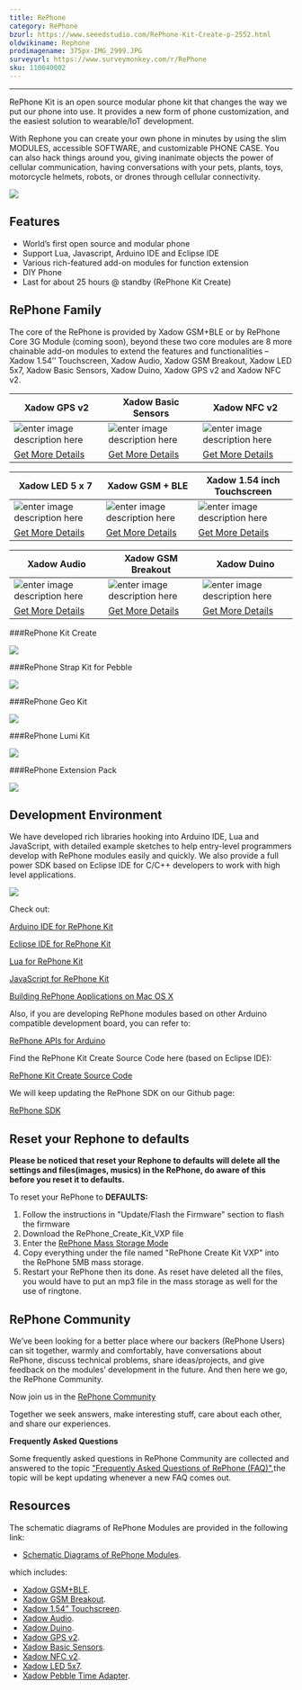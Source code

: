 ```yaml
---
title: RePhone
category: RePhone
bzurl: https://www.seeedstudio.com/RePhone-Kit-Create-p-2552.html
oldwikiname: Rephone
prodimagename: 375px-IMG_2999.JPG
surveyurl: https://www.surveymonkey.com/r/RePhone
sku: 110040002
---
```


---
RePhone Kit is an open source modular phone kit that changes the way we put our phone into use. It provides a new form of phone customization, and the easiest solution to wearable/IoT development.

With Rephone you can create your own phone in minutes by using the slim MODULES, accessible SOFTWARE, and customizable PHONE CASE. You can also hack things around you, giving inanimate objects the power of cellular communication, having conversations with your pets, plants, toys, motorcycle helmets, robots, or drones through cellular connectivity.

[![](https://raw.githubusercontent.com/SeeedDocument/Seeed-WiKi/master/docs/images/get_one_now.png)](http://www.seeed.cc/discover.html?t=rephone)


## Features

- World’s first open source and modular phone
- Support Lua, Javascript, Arduino IDE and Eclipse IDE
- Various rich-featured add-on modules for function extension
- DIY Phone
- Last for about 25 hours @ standby (RePhone Kit Create)

## RePhone Family
The core of the RePhone is provided by Xadow GSM+BLE or by RePhone Core 3G Module (coming soon), beyond these two core modules are 8 more chainable add-on modules to extend the features and functionalities – Xadow 1.54’’ Touchscreen, Xadow Audio, Xadow GSM Breakout, Xadow LED 5x7, Xadow Basic Sensors, Xadow Duino, Xadow GPS v2 and Xadow NFC v2.


|Xadow GPS v2|Xadow Basic Sensors|Xadow NFC v2|
|----------------|--------------|-------------|
|![enter image description here](https://raw.githubusercontent.com/SeeedDocument/Rephone/master/image/product1.jpg)|![enter image description here](https://raw.githubusercontent.com/SeeedDocument/Rephone/master/image/product2.jpg)|![enter image description here](https://raw.githubusercontent.com/SeeedDocument/Rephone/master/image/product3.jpg)|
|[Get More Details](http://www.seeedstudio.com/Xadow-GPS-v2-p-2557.html)|[Get More Details](http://www.seeedstudio.com/Xadow-Basic-Sensors-p-2555.html)|[Get More Details](http://www.seeedstudio.com/Xadow-NFC-v2-p-2562.html)|

|Xadow LED 5 x 7|Xadow GSM + BLE|Xadow 1.54 inch Touchscreen|
|----------------|--------------|-------------|
|![enter image description here](https://raw.githubusercontent.com/SeeedDocument/Rephone/master/image/product4.jpg)|![enter image description here](https://raw.githubusercontent.com/SeeedDocument/Rephone/master/image/product5.jpg)|![enter image description here](https://raw.githubusercontent.com/SeeedDocument/Rephone/master/image/product6.jpg)|
|[Get More Details](http://www.seeedstudio.com/Xadow-LED-5-x-7-p-2561.html)|[Get More Details](http://www.seeedstudio.com/Xadow-GSM-%2B-BLE-p-2560.html)|[Get More Details](http://www.seeedstudio.com/Xadow-1.54-inch-Touchscreen-p-2553.html)|

|Xadow Audio|Xadow GSM Breakout|Xadow Duino|
|----------------|--------------|-------------|
|![enter image description here](https://raw.githubusercontent.com/SeeedDocument/Rephone/master/image/product7.jpg)|![enter image description here](https://raw.githubusercontent.com/SeeedDocument/Rephone/master/image/product8.jpg)|![enter image description here](https://raw.githubusercontent.com/SeeedDocument/Rephone/master/image/product9.jpg)|
|[Get More Details](http://www.seeedstudio.com/Xadow-Audio-p-2554.html)|[Get More Details](http://www.seeedstudio.com/Xadow-GSM-Breakout-p-2559.html)|[Get More Details](http://www.seeedstudio.com/Xadow-Duino-p-2556.html)|


###RePhone Kit Create

[![](https://raw.githubusercontent.com/SeeedDocument/Rephone/master/image/375px-IMG_2999.JPG)](https://www.seeedstudio.com/item_detail.html?p_id=2552)


###RePhone Strap Kit for Pebble

[![](https://raw.githubusercontent.com/SeeedDocument/Rephone/master/image/450px-RePhone_strap_kit_for_pebble-20.png)](http://www.seeedstudio.com/wiki/RePhone_Strap_Kit_for_Pebble)


###RePhone Geo Kit

[![](https://raw.githubusercontent.com/SeeedDocument/Rephone/master/image/450px-RePhone_Geo_Kit_wiki_2.jpg)](http://www.seeedstudio.com/wiki/RePhone_Geo_Kit)


###RePhone Lumi Kit

[![](https://raw.githubusercontent.com/SeeedDocument/Rephone/master/image/450px-RePhone_Lumi_Kit_wiki_2.jpg)](http://www.seeedstudio.com/wiki/RePhone_Lumi_Kit)


###RePhone Extension Pack

[![](https://raw.githubusercontent.com/SeeedDocument/Rephone/master/image/450px-RePhone_Extesion_Pack_wiki_2.jpg)](http://www.seeedstudio.com/wiki/RePhone_Extension_Pack)


## Development Environment
We have developed rich libraries hooking into Arduino IDE, Lua and JavaScript, with detailed example sketches to help entry-level programmers develop with RePhone modules easily and quickly. We also provide a full power SDK based on Eclipse IDE for C/C++ developers to work with high level applications.

![](https://raw.githubusercontent.com/SeeedDocument/Rephone/master/image/600px-IDE_LOGOs.png)


Check out:

[Arduino IDE for RePhone Kit](http://wiki.seeed.cc/Platform/RePhone/Arduino_IDE_for_RePhone/)

[Eclipse IDE for RePhone Kit](http://www.seeedstudio.com/wiki/Eclipse_IDE_for_RePhone_Kit)

[Lua for RePhone Kit](http://www.seeedstudio.com/wiki/Lua_for_RePhone)

[JavaScript for RePhone Kit](http://www.seeedstudio.com/wiki/JavaScript_for_RePhone)

[Building RePhone Applications on Mac OS X](https://github.com/Seeed-Studio/CodeLite_for_RePhone/wiki/building-RePhone-applications-on-Mac-OS-X)



Also, if you are developing RePhone modules based on other Arduino compatible development board, you can refer to:

[RePhone APIs for Arduino](https://github.com/WayenWeng/RePhone_API_for_Arduino/)


Find the RePhone Kit Create Source Code here (based on Eclipse IDE):

[RePhone Kit Create Source Code](https://github.com/WayenWeng/RePhone_Create_Kit_Source_Code/)


We will keep updating the RePhone SDK on our Github page:

[RePhone SDK](https://github.com/WayenWeng/RePhone_SDK_Bin_Update//)

## Reset your Rephone to defaults
**Please be noticed that reset your Rephone to defaults will delete all the settings and files(images, musics) in the RePhone, do aware of this before you reset it to defaults.**

To reset your RePhone to **DEFAULTS:**

1. Follow the instructions in "Update/Flash the Firmware" section to flash the firmware
2. Download the RePhone_Create_Kit_VXP file
3. Enter the [RePhone Mass Storage Mode](http://www.seeedstudio.com/wiki/Xadow_GSM%2BBLE#Mass_Storage_Mode)
4. Copy everything under the file named "RePhone Create Kit VXP" into the RePhone 5MB mass storage.
5. Restart your RePhone then its done. As reset have deleted all the files, you would have to put an mp3 file in the mass storage as well for the use of ringtone.


## RePhone Community

We’ve been looking for a better place where our backers (RePhone Users) can sit together, warmly and comfortably, have conversations about RePhone, discuss technical problems, share ideas/projects, and give feedback on the modules’ development in the future. And then here we go, the RePhone Community.

Now join us in the [RePhone Community](http://www.seeed.cc/discover.html?t=rephone)

Together we seek answers, make interesting stuff, care about each other, and share our experiences.

**Frequently Asked Questions**

Some frequently asked questions in RePhone Community are collected and answered to the topic [ "Frequently Asked Questions of RePhone (FAQ)"](http://www.seeed.cc/topic_detail.html?id=5170#p23753),the topic will be kept updating whenever a new FAQ comes out.

## Resources
The schematic diagrams of RePhone Modules are provided in the following link:

- [Schematic Diagrams of RePhone Modules](https://github.com/SeeedDocument/Rephone/blob/master/resource/Schematic_Diagrams_of_RePhone_Modules.rar).

which includes:

- [Xadow GSM+BLE](http://wiki.seeed.cc/Xadow_GSMPlusBLE/).
- [Xadow GSM Breakout](http://wiki.seeed.cc/Xadow_GSM_Breakout/).
- [Xadow 1.54” Touchscreen](http://wiki.seeed.cc/Xadow_1.54_inch_Touchscreen/).
- [Xadow Audio](http://wiki.seeed.cc/Xadow_Audio/).
- [Xadow Duino](http://wiki.seeed.cc/Xadow_Duino/).
- [Xadow GPS v2](http://wiki.seeed.cc/Xadow_GPS_V2/).
- [Xadow Basic Sensors](http://wiki.seeed.cc/Xadow_Basic_Sensors/).
- [Xadow NFC v2](http://wiki.seeed.cc/Xadow_NFC/).
- [Xadow LED 5x7](http://wiki.seeed.cc/Xadow_LED_5x7/).
- [Xadow Pebble Time Adapter](http://www.seeedstudio.com/wiki/Xadow_Pebble_Time_Adapter).


